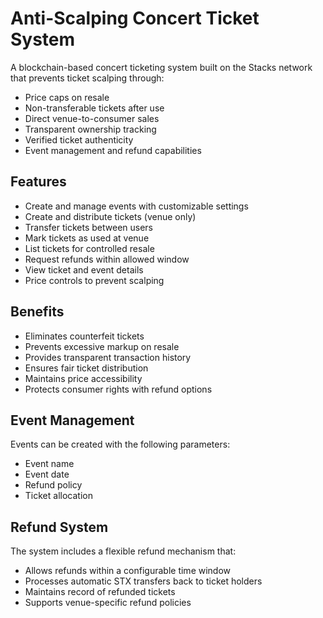 # Anti-Scalping Concert Ticket System

A blockchain-based concert ticketing system built on the Stacks network that prevents ticket scalping through:

- Price caps on resale
- Non-transferable tickets after use
- Direct venue-to-consumer sales
- Transparent ownership tracking
- Verified ticket authenticity
- Event management and refund capabilities

## Features

- Create and manage events with customizable settings
- Create and distribute tickets (venue only)
- Transfer tickets between users
- Mark tickets as used at venue
- List tickets for controlled resale
- Request refunds within allowed window
- View ticket and event details
- Price controls to prevent scalping

## Benefits

- Eliminates counterfeit tickets
- Prevents excessive markup on resale
- Provides transparent transaction history
- Ensures fair ticket distribution
- Maintains price accessibility
- Protects consumer rights with refund options

## Event Management

Events can be created with the following parameters:
- Event name
- Event date
- Refund policy
- Ticket allocation

## Refund System

The system includes a flexible refund mechanism that:
- Allows refunds within a configurable time window
- Processes automatic STX transfers back to ticket holders
- Maintains record of refunded tickets
- Supports venue-specific refund policies

